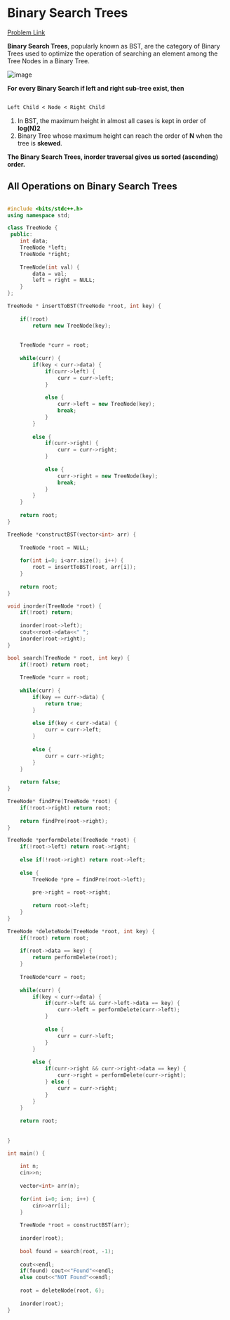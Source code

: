 # Binary Search Trees

[Problem Link](https://www.geeksforgeeks.org/problems/binary-search-trees/1)

**Binary Search Trees**, popularly known as BST, are the category of Binary Trees used to optimize the operation of searching an element among the Tree Nodes in a Binary Tree.

![image](https://github.com/user-attachments/assets/686cde57-ea06-4635-97ce-526d0a69390d)

**For every Binary Search if left and right sub-tree exist, then**

```txt

Left Child < Node < Right Child

```

1. In BST, the maximum height in almost all cases is kept in order of **log(N)2**
2. Binary Tree whose maximum height can reach the order of **N** when the tree is **skewed**.

**The Binary Search Trees, inorder traversal gives us sorted (ascending) order.**

## All Operations on Binary Search Trees

```c++

#include <bits/stdc++.h>
using namespace std;

class TreeNode {
 public:
    int data;
    TreeNode *left;
    TreeNode *right;
    
    TreeNode(int val) {
        data = val;
        left = right = NULL;
    }
};

TreeNode * insertToBST(TreeNode *root, int key) {
    
    if(!root) 
        return new TreeNode(key);
    
    
    TreeNode *curr = root;
    
    while(curr) {
        if(key < curr->data) {
            if(curr->left) {
                curr = curr->left;
            }
            
            else {
                curr->left = new TreeNode(key);
                break;
            }
        }
        
        else {
            if(curr->right) {
                curr = curr->right;
            }
            
            else {
                curr->right = new TreeNode(key);
                break;
            }
        }
    }
    
    return root;
}

TreeNode *constructBST(vector<int> arr) {
    
    TreeNode *root = NULL;
    
    for(int i=0; i<arr.size(); i++) {
        root = insertToBST(root, arr[i]);
    }
    
    return root;
}

void inorder(TreeNode *root) {
    if(!root) return;
    
    inorder(root->left);
    cout<<root->data<<" ";
    inorder(root->right);
}

bool search(TreeNode * root, int key) {
    if(!root) return root;
    
    TreeNode *curr = root;
    
    while(curr) {
        if(key == curr->data) {
            return true;
        }
        
        else if(key < curr->data) {
            curr = curr->left;
        }
        
        else {
            curr = curr->right;
        }
    }
    
    return false;
}

TreeNode* findPre(TreeNode *root) {
    if(!root->right) return root;
    
    return findPre(root->right);
}

TreeNode *performDelete(TreeNode *root) {
    if(!root->left) return root->right;
    
    else if(!root->right) return root->left;
    
    else {
        TreeNode *pre = findPre(root->left);
        
        pre->right = root->right;
        
        return root->left;
    }
}

TreeNode *deleteNode(TreeNode *root, int key) {
    if(!root) return root;
    
    if(root->data == key) {
        return performDelete(root);
    }
    
    TreeNode*curr = root;
    
    while(curr) {
        if(key < curr->data) {
            if(curr->left && curr->left->data == key) {
                curr->left = performDelete(curr->left);
            }
            
            else {
                curr = curr->left;
            }
        }
        
        else {
            if(curr->right && curr->right->data == key) {
                curr->right = performDelete(curr->right);
            } else {
                curr = curr->right;
            }
        }
    }
    
    return root;
    
    
}

int main() {
	
	int n;
	cin>>n;
	
	vector<int> arr(n);
	
	for(int i=0; i<n; i++) {
	    cin>>arr[i];
	}
	
	TreeNode *root = constructBST(arr);
	
	inorder(root);
    
    bool found = search(root, -1);
    
    cout<<endl;
    if(found) cout<<"Found"<<endl;
    else cout<<"NOT Found"<<endl;
    
    root = deleteNode(root, 6);
    
    inorder(root);
}


```
